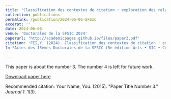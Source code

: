 ```yaml
---
title: "Classification des contextes de citation : exploration des relations sémantiques des citations à l’ère de la prolifération de la production scientifique"
collection: publications
permalink: /publication/2024-06-06-SFSIC
excerpt: ''
date: 2024-06-06
venue: 'Doctorales de la SFSIC 2024'
paperurl: 'http://academicpages.github.io/files/paper3.pdf'
citation: 'FEI,Y. (2024). Classification des contextes de citation : exploration des relations sémantiques des citations à l’ère de la prolifération de la production scientifique. Les doctorales de la SFSIC 2024, Centre de recherche sur les médiations de l’Université de Lorraine, Jun 2024, Nancy, France.
In *Actes des 15èmes Doctorales de la SFSIC (5e édition Arts • SIC • Culture)*. Doctorales 2024 de la SFSIC, Nancy, France. [link]([http://academicpages.github.io/files/paper3.pdf](https://www.sfsic.org/evenements-sfsic/doctorales-sfsic/doctorales-sfsic-2024/))'

---
```

This paper is about the number 3. The number 4 is left for future work.

[Download paper here](http://academicpages.github.io/files/paper3.pdf)

Recommended citation: Your Name, You. (2015). "Paper Title Number 3." <i>Journal 1</i>. 1(3).
